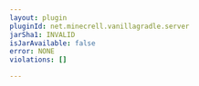 ```yaml
---
layout: plugin
pluginId: net.minecrell.vanillagradle.server
jarSha1: INVALID
isJarAvailable: false
error: NONE
violations: []

---
```

